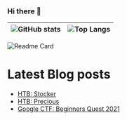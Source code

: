 ### Hi there 👋

<!--
**Nikelandjelo/Nikelandjelo** is a ✨ _special_ ✨ repository because its `README.md` (this file) appears on your GitHub profile.

Here are some ideas to get you started:

- 🔭 I’m currently working on ...
- 🌱 I’m currently learning ...
- 👯 I’m looking to collaborate on ...
- 🤔 I’m looking for help with ...
- 💬 Ask me about ...
- 📫 How to reach me: ...
- 😄 Pronouns: ...
- ⚡ Fun fact: ...
-->


| ![GitHub stats](https://github-readme-stats.vercel.app/api?username=Nikelandjelo&count_private=true&show_icons=true&theme=tokyonight) | ![Top Langs](https://github-readme-stats.vercel.app/api/top-langs/?username=Nikelandjelo&layout=compact&theme=tokyonight) |
|-|-|

![Readme Card](https://github-readme-stats.vercel.app/api/pin/?username=Nikelandjelo&repo=blog&theme=tokyonight)

# Latest Blog posts
<!-- BLOG-POST-LIST:START -->
- [HTB: Stocker](https://blog.n11k.xyz/posts/htb_m_stocker/)
- [HTB: Precious](https://blog.n11k.xyz/posts/htb_m_precious/)
- [Google CTF: Beginners Quest 2021](https://blog.n11k.xyz/posts/google-beginners-quest/)
<!-- BLOG-POST-LIST:END -->
